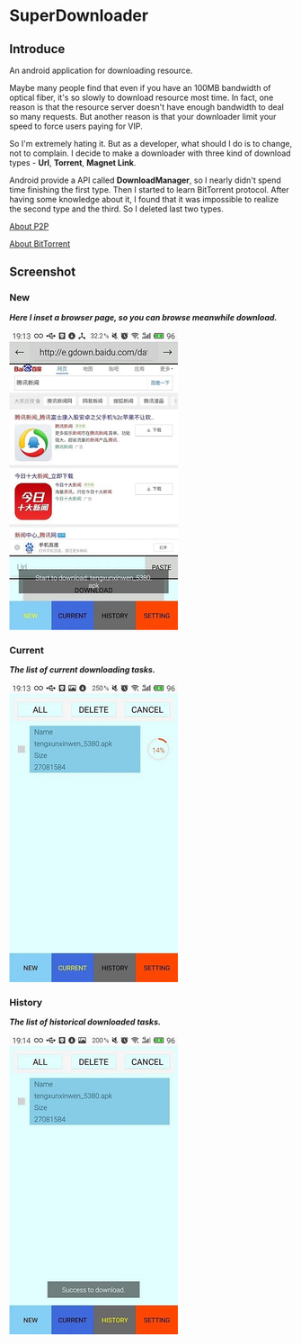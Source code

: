 # SuperDownloader

## Introduce

An android application for downloading resource.

Maybe many people find that even if you have an 100MB bandwidth of optical fiber, it's so slowly to download resource most time. In fact, one reason is that the resource server doesn't have enough bandwidth to deal so many requests. But another reason is that your downloader limit your speed to force users paying for VIP.

So I'm extremely hating it. But as a developer, what should I do is to change, not to complain. I decide to make a downloader with three kind of download types - **Url**, **Torrent**, **Magnet Link**.

Android provide a API called **DownloadManager**, so I nearly didn't spend time finishing the first type. Then I started to learn BitTorrent protocol. After having some knowledge about it, I found that it was impossible to realize the second type and the third. So I deleted last two types.

[About P2P](http://baike.baidu.com/link?url=G4rOu-5vlbkAe3cGXaHCLklTU7kRLZImRwLvzR9SfXnQtLLQvHvByGEdl7MYKoamCAB9LIpqFQYmCuH6VP3Y4UyKyUMTlc08BkgbRtVOyC3)

[About BitTorrent](http://baike.baidu.com/item/%E5%AF%B9%E7%AD%89%E7%BD%91%E7%BB%9C/5482934?fromtitle=p2p&fromid=139810)

## Screenshot

### **New**

***Here I inset a browser page, so you can browse meanwhile download.***

![](https://github.com/13608089849/SuperDownloader/blob/master/image/new.jpeg)

### **Current**

***The list of current downloading tasks.***

![](https://github.com/13608089849/SuperDownloader/blob/master/image/current.jpeg)

### **History**

***The list of historical downloaded tasks.***

![](https://github.com/13608089849/SuperDownloader/blob/master/image/history.jpeg)